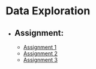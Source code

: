 # Data Exploration
 * ## Assignment:
      *   [Assignment 1]()
      *   [Assignment 2]()
      *   [Assignment 3]()
